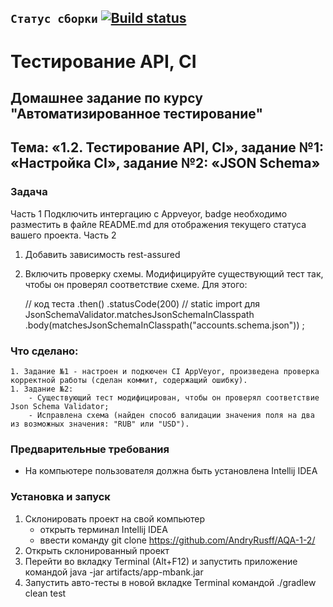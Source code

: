 ## `Статус сборки` [![Build status](https://ci.appveyor.com/api/projects/status/shgpba4lsgrsgf7d?svg=true)](https://ci.appveyor.com/project/AndryRusff/aqa-1-2)
# Тестирование API, CI
## Домашнее задание по курсу "Автоматизированное тестирование"
## Тема: «1.2. Тестирование API, CI», задание №1: «Настройка CI», задание №2: «JSON Schema»
### Задача
Часть 1
Подключить интергацию с Appveyor, badge необходимо разместить в файле README.md для отображения текущего статуса вашего проекта.
Часть 2
1. Добавить зависимость rest-assured
2. Включить проверку схемы.
Модифицируйте существующий тест так, чтобы он проверял соответствие схеме. Для этого:

      // код теста
      .then()
          .statusCode(200)
          // static import для JsonSchemaValidator.matchesJsonSchemaInClasspath
          .body(matchesJsonSchemaInClasspath("accounts.schema.json"))
      ;

### Что сделано:
	1. Задание №1 - настроен и подкючен CI AppVeyor, произведена проверка корректной работы (сделан коммит, содержащий ошибку).
	1. Задание №2:
		- Существующий тест модифицирован, чтобы он проверял соответствие Json Schema Validator;
		- Исправлена схема (найден способ валидации значения поля на два из возможных значения: "RUB" или "USD").
### Предварительные требования
- На компьютере пользователя должна быть установлена Intellij IDEA
### Установка и запуск
1. Склонировать проект на свой компьютер
	- открыть терминал Intellij IDEA 
	- ввести команду git clone https://github.com/AndryRusff/AQA-1-2/
1. Открыть склонированный проект 
1. Перейти во вкладку Terminal (Alt+F12) и запустить приложение командой java -jar artifacts/app-mbank.jar
1. Запустить авто-тесты в новой вкладке Terminal командой ./gradlew clean test
